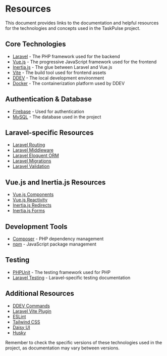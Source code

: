 # Resources

This document provides links to the documentation and helpful resources for the technologies and concepts used in the TaskPulse project.

## Core Technologies

- [Laravel](https://laravel.com/docs) - The PHP framework used for the backend
- [Vue.js](https://vuejs.org/guide/introduction.html) - The progressive JavaScript framework used for the frontend
- [Inertia.js](https://inertiajs.com/) - The glue between Laravel and Vue.js
- [Vite](https://vitejs.dev/guide/) - The build tool used for frontend assets
- [DDEV](https://ddev.readthedocs.io/en/stable/) - The local development environment
- [Docker](https://docs.docker.com/) - The containerization platform used by DDEV

## Authentication & Database

- [Firebase](https://firebase.google.com/docs) - Used for authentication
- [MySQL](https://dev.mysql.com/doc/) - The database used in the project

## Laravel-specific Resources

- [Laravel Routing](https://laravel.com/docs/routing)
- [Laravel Middleware](https://laravel.com/docs/middleware)
- [Laravel Eloquent ORM](https://laravel.com/docs/eloquent)
- [Laravel Migrations](https://laravel.com/docs/migrations)
- [Laravel Validation](https://laravel.com/docs/validation)

## Vue.js and Inertia.js Resources

- [Vue.js Components](https://vuejs.org/guide/essentials/component-basics.html)
- [Vue.js Reactivity](https://vuejs.org/guide/essentials/reactivity-fundamentals.html)
- [Inertia.js Redirects](https://inertiajs.com/redirects)
- [Inertia.js Forms](https://inertiajs.com/forms)

## Development Tools

- [Composer](https://getcomposer.org/doc/) - PHP dependency management
- [npm](https://docs.npmjs.com/) - JavaScript package management

## Testing

- [PHPUnit](https://phpunit.de/documentation.html) - The testing framework used for PHP
- [Laravel Testing](https://laravel.com/docs/testing) - Laravel-specific testing documentation

## Additional Resources

- [DDEV Commands](https://ddev.readthedocs.io/en/stable/users/usage/commands/)
- [Laravel Vite Plugin](https://laravel.com/docs/vite)
- [ESLint](https://eslint.org/docs/user-guide/getting-started)
- [Tailwind CSS](https://tailwindcss.com/docs)
- [Daisy UI](https://daisyui.com/docs/install/)
- [Husky](https://typicode.github.io/husky/get-started.html)

Remember to check the specific versions of these technologies used in the project, as documentation may vary between versions.
